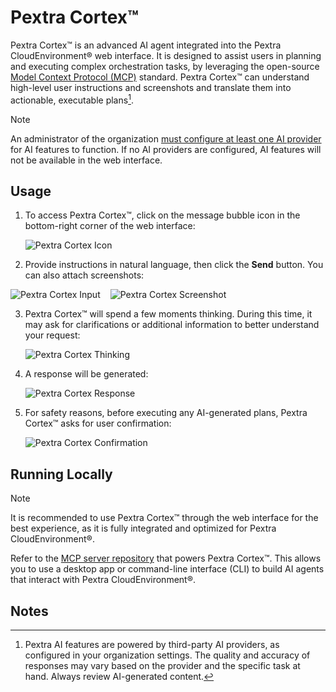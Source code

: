 # Pextra Cortex™
Pextra Cortex™ is an advanced AI agent integrated into the Pextra CloudEnvironment® web interface. It is designed to assist users in planning and executing complex orchestration tasks, by leveraging the open-source [Model Context Protocol (MCP)](https://modelcontextprotocol.io/) standard. Pextra Cortex™ can understand high-level user instructions and screenshots and translate them into actionable, executable plans[^1].

> [!NOTE]
> An administrator of the organization [must configure at least one AI provider](../../organizations/ai-providers/add.md) for AI features to function. If no AI providers are configured, AI features will not be available in the web interface.

## Usage
1. To access Pextra Cortex™, click on the message bubble icon in the bottom-right corner of the web interface:

    ![Pextra Cortex Icon](./images/00-cortex-open.png)

2. Provide instructions in natural language, then click the **Send** button. You can also attach screenshots:

<div style="display: flex; gap: 16px;">
	<img src="./images/01-cortex-input.png" alt="Pextra Cortex Input">
	<img src="./images/01-cortex-screenshot.png" alt="Pextra Cortex Screenshot">
</div>

3. Pextra Cortex™ will spend a few moments thinking. During this time, it may ask for clarifications or additional information to better understand your request:

    ![Pextra Cortex Thinking](./images/02-cortex-thinking.png)

4. A response will be generated:

    ![Pextra Cortex Response](./images/03-cortex-response.png)

5. For safety reasons, before executing any AI-generated plans, Pextra Cortex™ asks for user confirmation:

    ![Pextra Cortex Confirmation](./images/04-cortex-approval.png)

## Running Locally
> [!NOTE]
> It is recommended to use Pextra Cortex™ through the web interface for the best experience, as it is fully integrated and optimized for Pextra CloudEnvironment®.

Refer to the [MCP server repository](https://github.com/PextraCloud/pce-mcp) that powers Pextra Cortex™. This allows you to use a desktop app or command-line interface (CLI) to build AI agents that interact with Pextra CloudEnvironment®.

## Notes

[^1]: Pextra AI features are powered by third-party AI providers, as configured in your organization settings. The quality and accuracy of responses may vary based on the provider and the specific task at hand. Always review AI-generated content.